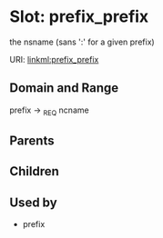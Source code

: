 
# Slot: prefix_prefix


the nsname (sans ':' for a given prefix)

URI: [linkml:prefix_prefix](https://w3id.org/linkml/prefix_prefix)


## Domain and Range

prefix ->  <sub>REQ</sub> ncname

## Parents


## Children


## Used by

 * prefix
